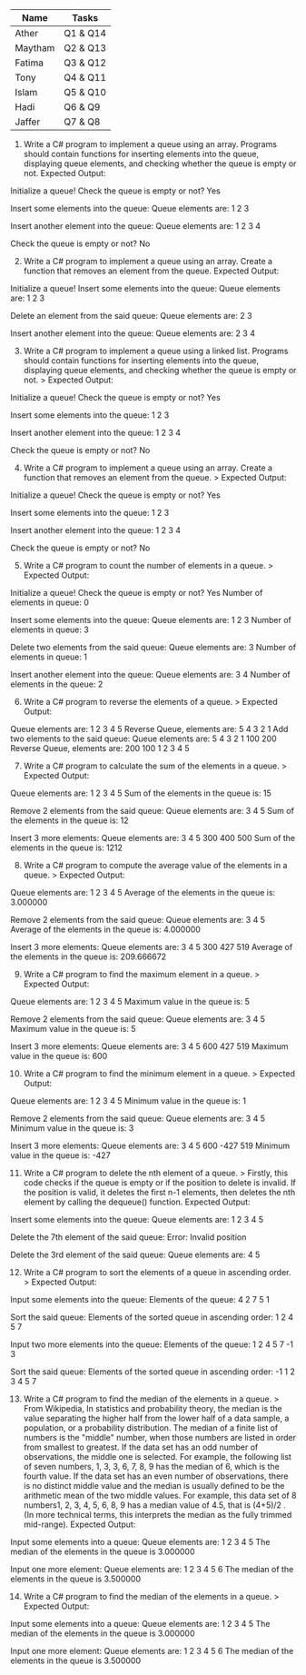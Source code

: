 
| Name   | Tasks    |
|--------|----------|
| Ather  | Q1 & Q14 |
| Maytham| Q2 & Q13 |
| Fatima | Q3 & Q12 |
| Tony   | Q4 & Q11 |
| Islam  | Q5 & Q10 |
| Hadi   | Q6 & Q9  |
| Jaffer | Q7 & Q8  |


1. Write a C# program to implement a queue using an array. Programs should contain functions for inserting elements into the queue, displaying queue elements, and checking whether the queue is empty or not.
Expected Output:

Initialize a queue!
Check the queue is empty or not? Yes

Insert some elements into the queue:
Queue elements are: 1 2 3 

Insert another element into the queue:
Queue elements are: 1 2 3 4 

Check the queue is empty or not? No  


2. Write a C# program to implement a queue using an array. Create a function that removes an element from the queue.
Expected Output:

Initialize a queue!
Insert some elements into the queue:
Queue elements are: 1 2 3 

Delete an element from the said queue:
Queue elements are: 2 3 

Insert another element into the queue:
Queue elements are: 2 3 4


3. Write a C# program to implement a queue using a linked list. Programs should contain functions for inserting elements into the queue, displaying queue elements, and checking whether the queue is empty or not. >
Expected Output:

Initialize a queue!
Check the queue is empty or not? Yes

Insert some elements into the queue:
1 2 3 

Insert another element into the queue:
1 2 3 4 

Check the queue is empty or not? No


4. Write a C# program to implement a queue using an array. Create a function that removes an element from the queue. >
Expected Output:

Initialize a queue!
Check the queue is empty or not? Yes

Insert some elements into the queue:
1 2 3 

Insert another element into the queue:
1 2 3 4 

Check the queue is empty or not? No


5. Write a C# program to count the number of elements in a queue. >
Expected Output:

Initialize a queue!
Check the queue is empty or not? Yes
Number of elements in queue: 0

Insert some elements into the queue:
Queue elements are: 1 2 3 
Number of elements in queue: 3

Delete two elements from the said queue:
Queue elements are: 3 
Number of elements in queue: 1

Insert another element into the queue:
Queue elements are: 3 4 
Number of elements in the queue: 2


6. Write a C# program to reverse the elements of a queue. >
Expected Output:

Queue elements are:
1 2 3 4 5
Reverse Queue, elements are:
5 4 3 2 1
Add two elements to the said queue:
Queue elements are:
5 4 3 2 1 100 200
Reverse Queue, elements are:
200 100 1 2 3 4 5


7. Write a C# program to calculate the sum of the elements in a queue. >
Expected Output:

Queue elements are: 1 2 3 4 5 
Sum of the elements in the queue is: 15

Remove 2 elements from the said queue:
Queue elements are: 3 4 5 
Sum of the elements in the queue is: 12

Insert 3 more elements:
Queue elements are: 3 4 5 300 400 500 
Sum of the elements in the queue is: 1212


8. Write a C# program to compute the average value of the elements in a queue. >
Expected Output:

Queue elements are: 1 2 3 4 5 
Average of the elements in the queue is: 3.000000

Remove 2 elements from the said queue:
Queue elements are: 3 4 5 
Average of the elements in the queue is: 4.000000

Insert 3 more elements:
Queue elements are: 3 4 5 300 427 519 
Average of the elements in the queue is: 209.666672


9. Write a C# program to find the maximum element in a queue. >
Expected Output:

Queue elements are: 1 2 3 4 5 
Maximum value in the queue is: 5

Remove 2 elements from the said queue:
Queue elements are: 3 4 5 
Maximum value in the queue is: 5

Insert 3 more elements:
Queue elements are: 3 4 5 600 427 519 
Maximum value in the queue is: 600


10. Write a C# program to find the minimum element in a queue. >
Expected Output:

Queue elements are: 1 2 3 4 5 
Minimum value in the queue is: 1

Remove 2 elements from the said queue:
Queue elements are: 3 4 5 
Minimum value in the queue is: 3

Insert 3 more elements:
Queue elements are: 3 4 5 600 -427 519 
Minimum  value in the queue is: -427


11. Write a C# program to delete the nth element of a queue. >
Firstly, this code checks if the queue is empty or if the position to delete is invalid. If the position is valid, it deletes the first n-1 elements, then deletes the nth element by calling the dequeue() function.
Expected Output:

Insert some elements into the queue:
Queue elements are: 1 2 3 4 5

Delete the 7th element of the said queue:
Error: Invalid position

Delete the 3rd element of the said queue:
Queue elements are: 4 5


12. Write a C# program to sort the elements of a queue in ascending order. >
Expected Output:

Input some elements into the queue:
Elements of the queue:
4 2 7 5 1 

Sort the said queue:
Elements of the sorted queue in ascending order:
1 2 4 5 7 

Input two more elements into the queue:
Elements of the queue:
1 2 4 5 7 -1 3 

Sort the said queue:
Elements of the sorted queue in ascending order:
-1 1 2 3 4 5 7 


13. Write a C# program to find the median of the elements in a queue. >
From Wikipedia,
In statistics and probability theory, the median is the value separating the higher half from the lower half of a data sample, a population, or a probability distribution.
The median of a finite list of numbers is the "middle" number, when those numbers are listed in order from smallest to greatest.
If the data set has an odd number of observations, the middle one is selected. For example, the following list of seven numbers,
1, 3, 3, 6, 7, 8, 9 has the median of 6, which is the fourth value.
If the data set has an even number of observations, there is no distinct middle value and the median is usually defined to be the arithmetic mean of the two middle values. For example, this data set of 8 numbers1, 2, 3, 4, 5, 6, 8, 9 has a median value of 4.5, that is (4+5)/2 . (In more technical terms, this interprets the median as the fully trimmed mid-range).
Expected Output:

Input some elements into a queue:
Queue elements are:
1 2 3 4 5 
The median of the elements in the queue is 3.000000

Input one more element:
Queue elements are:
1 2 3 4 5 6 
The median of the elements in the queue is 3.500000


14. Write a C# program to find the median of the elements in a queue. >
Expected Output:

Input some elements into a queue:
Queue elements are:
1 2 3 4 5 
The median of the elements in the queue is 3.000000

Input one more element:
Queue elements are:
1 2 3 4 5 6 
The median of the elements in the queue is 3.500000
